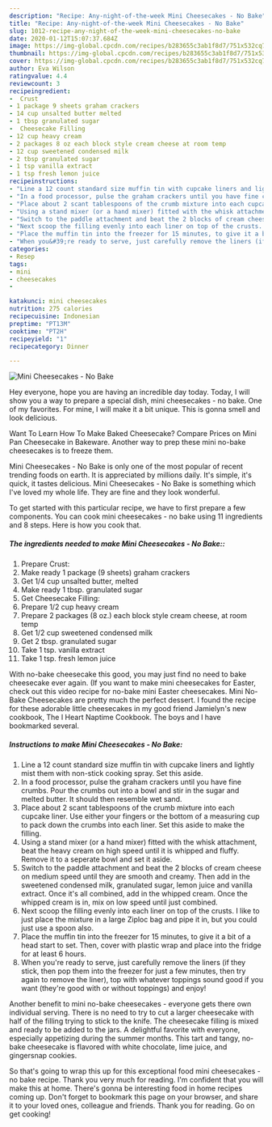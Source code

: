```yaml
---
description: "Recipe: Any-night-of-the-week Mini Cheesecakes - No Bake"
title: "Recipe: Any-night-of-the-week Mini Cheesecakes - No Bake"
slug: 1012-recipe-any-night-of-the-week-mini-cheesecakes-no-bake
date: 2020-01-12T15:07:37.684Z
image: https://img-global.cpcdn.com/recipes/b283655c3ab1f8d7/751x532cq70/mini-cheesecakes-no-bake-recipe-main-photo.jpg
thumbnail: https://img-global.cpcdn.com/recipes/b283655c3ab1f8d7/751x532cq70/mini-cheesecakes-no-bake-recipe-main-photo.jpg
cover: https://img-global.cpcdn.com/recipes/b283655c3ab1f8d7/751x532cq70/mini-cheesecakes-no-bake-recipe-main-photo.jpg
author: Eva Wilson
ratingvalue: 4.4
reviewcount: 3
recipeingredient:
-  Crust
- 1 package 9 sheets graham crackers
- 14 cup unsalted butter melted
- 1 tbsp granulated sugar
-  Cheesecake Filling
- 12 cup heavy cream
- 2 packages 8 oz each block style cream cheese at room temp
- 12 cup sweetened condensed milk
- 2 tbsp granulated sugar
- 1 tsp vanilla extract
- 1 tsp fresh lemon juice
recipeinstructions:
- "Line a 12 count standard size muffin tin with cupcake liners and lightly mist them with non-stick cooking spray. Set this aside."
- "In a food processor, pulse the graham crackers until you have fine crumbs. Pour the crumbs out into a bowl and stir in the sugar and melted butter. It should then resemble wet sand."
- "Place about 2 scant tablespoons of the crumb mixture into each cupcake liner. Use either your fingers or the bottom of a measuring cup to pack down the crumbs into each liner. Set this aside to make the filling."
- "Using a stand mixer (or a hand mixer) fitted with the whisk attachment, beat the heavy cream on high speed until it is whipped and fluffy. Remove it to a seperate bowl and set it aside."
- "Switch to the paddle attachment and beat the 2 blocks of cream cheese on medium speed until they are smooth and creamy. Then add in the sweetened condensed milk, granulated sugar, lemon juice and vanilla extract. Once it&#39;s all combined, add in the whipped cream. Once the whipped cream is in, mix on low speed until just combined."
- "Next scoop the filling evenly into each liner on top of the crusts. I like to just place the mixture in a large Ziploc bag and pipe it in, but you could just use a spoon also."
- "Place the muffin tin into the freezer for 15 minutes, to give it a bit of a head start to set. Then, cover with plastic wrap and place into the fridge for at least 6 hours."
- "When you&#39;re ready to serve, just carefully remove the liners (if they stick, then pop them into the freezer for just a few minutes, then try again to remove the liner), top with whatever toppings sound good if you want (they&#39;re good with or without toppings) and enjoy!"
categories:
- Resep
tags:
- mini
- cheesecakes
- 

katakunci: mini cheesecakes 
nutrition: 275 calories
recipecuisine: Indonesian
preptime: "PT13M"
cooktime: "PT2H"
recipeyield: "1"
recipecategory: Dinner

---
```



![Mini Cheesecakes - No Bake](https://img-global.cpcdn.com/recipes/b283655c3ab1f8d7/751x532cq70/mini-cheesecakes-no-bake-recipe-main-photo.jpg)

Hey everyone, hope you are having an incredible day today. Today, I will show you a way to prepare a special dish, mini cheesecakes - no bake. One of my favorites. For mine, I will make it a bit unique. This is gonna smell and look delicious.

Want To Learn How To Make Baked Cheesecake? Compare Prices on Mini Pan Cheesecake in Bakeware. Another way to prep these mini no-bake cheesecakes is to freeze them.

Mini Cheesecakes - No Bake is only one of the most popular of recent trending foods on earth. It is appreciated by millions daily. It's simple, it's quick, it tastes delicious. Mini Cheesecakes - No Bake is something which I've loved my whole life. They are fine and they look wonderful.


To get started with this particular recipe, we have to first prepare a few components. You can cook mini cheesecakes - no bake using 11 ingredients and 8 steps. Here is how you cook that.

##### The ingredients needed to make Mini Cheesecakes - No Bake::

1. Prepare  Crust:
1. Make ready 1 package (9 sheets) graham crackers
1. Get 1/4 cup unsalted butter, melted
1. Make ready 1 tbsp. granulated sugar
1. Get  Cheesecake Filling:
1. Prepare 1/2 cup heavy cream
1. Prepare 2 packages (8 oz.) each block style cream cheese, at room temp
1. Get 1/2 cup sweetened condensed milk
1. Get 2 tbsp. granulated sugar
1. Take 1 tsp. vanilla extract
1. Take 1 tsp. fresh lemon juice


With no-bake cheesecake this good, you may just find no need to bake cheesecake ever again. (If you want to make mini cheesecakes for Easter, check out this video recipe for no-bake mini Easter cheesecakes. Mini No-Bake Cheesecakes are pretty much the perfect dessert. I found the recipe for these adorable little cheesecakes in my good friend Jamielyn&#39;s new cookbook, The I Heart Naptime Cookbook. The boys and I have bookmarked several. 

##### Instructions to make Mini Cheesecakes - No Bake:

1. Line a 12 count standard size muffin tin with cupcake liners and lightly mist them with non-stick cooking spray. Set this aside.
1. In a food processor, pulse the graham crackers until you have fine crumbs. Pour the crumbs out into a bowl and stir in the sugar and melted butter. It should then resemble wet sand.
1. Place about 2 scant tablespoons of the crumb mixture into each cupcake liner. Use either your fingers or the bottom of a measuring cup to pack down the crumbs into each liner. Set this aside to make the filling.
1. Using a stand mixer (or a hand mixer) fitted with the whisk attachment, beat the heavy cream on high speed until it is whipped and fluffy. Remove it to a seperate bowl and set it aside.
1. Switch to the paddle attachment and beat the 2 blocks of cream cheese on medium speed until they are smooth and creamy. Then add in the sweetened condensed milk, granulated sugar, lemon juice and vanilla extract. Once it&#39;s all combined, add in the whipped cream. Once the whipped cream is in, mix on low speed until just combined.
1. Next scoop the filling evenly into each liner on top of the crusts. I like to just place the mixture in a large Ziploc bag and pipe it in, but you could just use a spoon also.
1. Place the muffin tin into the freezer for 15 minutes, to give it a bit of a head start to set. Then, cover with plastic wrap and place into the fridge for at least 6 hours.
1. When you&#39;re ready to serve, just carefully remove the liners (if they stick, then pop them into the freezer for just a few minutes, then try again to remove the liner), top with whatever toppings sound good if you want (they&#39;re good with or without toppings) and enjoy!


Another benefit to mini no-bake cheesecakes - everyone gets there own individual serving. There is no need to try to cut a larger cheesecake with half of the filling trying to stick to the knife. The cheesecake filling is mixed and ready to be added to the jars. A delightful favorite with everyone, especially appetizing during the summer months. This tart and tangy, no-bake cheesecake is flavored with white chocolate, lime juice, and gingersnap cookies. 

So that's going to wrap this up for this exceptional food mini cheesecakes - no bake recipe. Thank you very much for reading. I'm confident that you will make this at home. There's gonna be interesting food in home recipes coming up. Don't forget to bookmark this page on your browser, and share it to your loved ones, colleague and friends. Thank you for reading. Go on get cooking!

